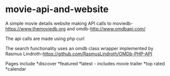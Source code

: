 # movie-api-and-website


A simple movie details website making API calls to moviedb-https://www.themoviedb.org and omdb-http://www.omdbapi.com/

The api calls are made using php curl

The search functionality uses an omdb class wrapper implemented by Rasmus Lindroth-https://github.com/RasmusLindroth/OMDb-PHP-API

Pages include 
    *discover
    *featured
    *latest - includes movie trailer
    *top rated
    *calendar




